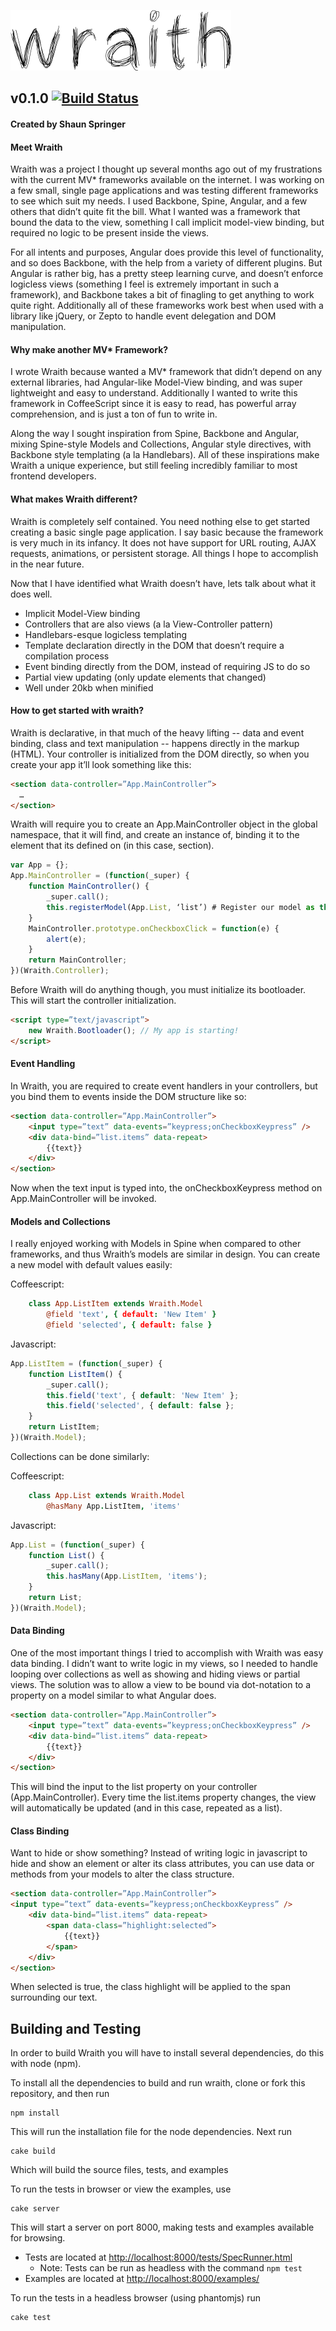 ![Wraith v0.1.0](http://github.com/shaunspringer/wraith/raw/master/assets/wraith.gif "Wraith v0.1b")


## v0.1.0 [![Build Status](https://travis-ci.org/ShaunSpringer/Wraith.png?branch=master)](https://travis-ci.org/ShaunSpringer/Wraith)
#### Created by Shaun Springer

#### Meet Wraith
Wraith was a project I thought up several months ago out of my frustrations with the current MV* frameworks available on the internet. I was working on a few small, single page applications and was testing different frameworks to see which suit my needs. I used Backbone, Spine, Angular, and a few others that didn’t quite fit the bill. What I wanted was a framework that bound the data to the view, something I call implicit model-view binding, but required no logic to be present inside the views.

For all intents and purposes, Angular does provide this level of functionality, and so does Backbone, with the help from a variety of different plugins. But Angular is rather big, has a pretty steep learning curve, and doesn’t enforce logicless views (something I feel is extremely important in such a framework), and Backbone takes a bit of finagling to get anything to work quite right. Additionally all of these frameworks work best when used with a library like jQuery, or Zepto to handle event delegation and DOM manipulation.

#### Why make another MV* Framework?
I wrote Wraith because wanted a MV* framework that didn’t depend on any external libraries, had Angular-like Model-View binding, and was super lightweight and easy to understand. Additionally I wanted to write this framework in CoffeeScript since it is easy to read, has powerful array comprehension, and is just a ton of fun to write in.

Along the way I sought inspiration from Spine, Backbone and Angular, mixing Spine-style Models and Collections, Angular style directives, with Backbone style templating (a la Handlebars). All of these inspirations make Wraith a unique experience, but still feeling incredibly familiar to most frontend developers.

#### What makes Wraith different?
Wraith is completely self contained. You need nothing else to get started creating a basic single page application. I say basic because the framework is very much in its infancy. It does not have support for URL routing, AJAX requests, animations, or persistent storage.  All things I hope to accomplish in the near future.

Now that I have identified what Wraith doesn’t have, lets talk about what it does well.

* Implicit Model-View binding
* Controllers that are also views (a la View-Controller pattern)
* Handlebars-esque logicless templating
* Template declaration directly in the DOM that doesn’t require a compilation process
* Event binding directly from the DOM, instead of requiring JS to do so
* Partial view updating (only update elements that changed)
* Well under 20kb when minified

#### How to get started with wraith?
Wraith is declarative, in that much of the heavy lifting -- data and event binding, class and text manipulation -- happens directly in the markup (HTML). Your controller is initialized from the DOM directly, so when you create your app it’ll look something like this:

```html
<section data-controller=”App.MainController”>
  …
</section>
```

Wraith will require you to create an App.MainController object in the global namespace, that it will find, and create an instance of, binding it to the element that its defined on (in this case, section).

```javascript
var App = {};
App.MainController = (function(_super) {
	function MainController() {
		_super.call();
		this.registerModel(App.List, ‘list’) # Register our model as this.list
	}
	MainController.prototype.onCheckboxClick = function(e) {
		alert(e);
	}
	return MainController;
})(Wraith.Controller);
```

Before Wraith will do anything though, you must initialize its bootloader. This will start the controller initialization.

```html
<script type=”text/javascript”>
	new Wraith.Bootloader(); // My app is starting!
</script>
```

#### Event Handling
In Wraith, you are required to create event handlers in your controllers, but you bind them to events inside the DOM structure like so:

```html
<section data-controller=”App.MainController”>
	<input type=”text” data-events=”keypress;onCheckboxKeypress” />
	<div data-bind=”list.items” data-repeat>
		{{text}}
	</div>
</section>
```

Now when the text input is typed into, the onCheckboxKeypress method on App.MainController will be invoked.

#### Models and Collections
I really enjoyed working with Models in Spine when compared to other frameworks, and thus Wraith’s models are similar in design. You can create a new model with default values easily:

Coffeescript:
```coffeescript
	class App.ListItem extends Wraith.Model
		@field 'text', { default: 'New Item' }
		@field 'selected', { default: false }
```

Javascript:
```javascript
App.ListItem = (function(_super) {
	function ListItem() {
		_super.call();
		this.field('text', { default: 'New Item' };
		this.field('selected', { default: false };
	}
  	return ListItem;
})(Wraith.Model);
```

Collections can be done similarly:

Coffeescript:
```coffeescript
	class App.List extends Wraith.Model
		@hasMany App.ListItem, 'items'
```

Javascript:
```javascript
App.List = (function(_super) {
	function List() {
		_super.call();
		this.hasMany(App.ListItem, 'items');
	}
	return List;
})(Wraith.Model);
```

#### Data Binding
One of the most important things I tried to accomplish with Wraith was easy data binding. I didn’t want to write logic in my views, so I needed to handle looping over collections as well as showing and hiding views or partial views. The solution was to allow a view to be bound via dot-notation to a property on a model similar to what Angular does.

```html
<section data-controller=”App.MainController”>
	<input type=”text” data-events=”keypress;onCheckboxKeypress” />
	<div data-bind=”list.items” data-repeat>
		{{text}}
	</div>
</section>
```

This will bind the input to the list property on your controller (App.MainController). Every time the list.items property changes, the view will automatically be updated (and in this case, repeated as a list).

#### Class Binding
Want to hide or show something? Instead of writing logic in javascript to hide and show an element or alter its class attributes, you can use data or methods from your models to alter the class structure.

```html
<section data-controller=”App.MainController”>
<input type=”text” data-events=”keypress;onCheckboxKeypress” />
	<div data-bind=”list.items” data-repeat>
		<span data-class=”highlight:selected”>
			{{text}}
		</span>
	</div>
</section>
```

When selected is true, the class highlight will be applied to the span surrounding our text.

## Building and Testing
In order to build Wraith you will have to install several dependencies, do this with node (npm).

To install all the dependencies to build and run wraith, clone or fork this repository, and then run

```
npm install
```

This will run the installation file for the node dependencies. Next run

```
cake build
```

Which will build the source files, tests, and examples

To run the tests in browser or view the examples, use

```
cake server
```

This will start a server on port 8000, making tests and examples available for browsing.
* Tests are located at [http://localhost:8000/tests/SpecRunner.html](http://localhost:8000/tests/SpecRunner.html)
 	* Note: Tests can be run as headless with the command ```npm test```
* Examples are located at [http://localhost:8000/examples/](http://localhost:8000/examples/)

To run the tests in a headless browser (using phantomjs) run

```
cake test
```
